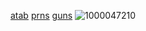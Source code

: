 [atab](https://sceoul.atabook.org/) [prns](https://en.pronouns.page/@sceoul) [guns](https://guns.lol/sloth67)
![1000047210](https://github.com/user-attachments/assets/6d22063c-15f8-4b0f-9416-5ef05294fa93)




